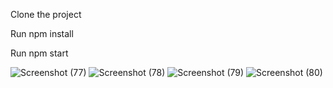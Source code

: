 Clone the project


Run npm install


Run npm start


![Screenshot (77)](https://user-images.githubusercontent.com/40031685/149303602-7d1731ca-0e3b-4389-810d-faae064b95f0.png)
![Screenshot (78)](https://user-images.githubusercontent.com/40031685/149303608-db468e84-ac08-4b42-8807-45f902ddc4c5.png)
![Screenshot (79)](https://user-images.githubusercontent.com/40031685/149303614-0370bd8b-df52-4d94-adac-b957f3ddaae4.png)
![Screenshot (80)](https://user-images.githubusercontent.com/40031685/149303622-ff003db8-8ea9-4ab4-a718-5635ce75b20f.png)

